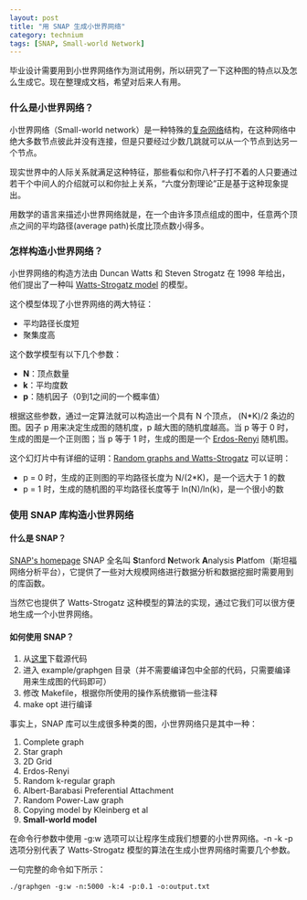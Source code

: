 ```yaml
---
layout: post
title: "用 SNAP 生成小世界网络"
category: technium
tags: [SNAP, Small-world Network]
---
```



毕业设计需要用到小世界网络作为测试用例，所以研究了一下这种图的特点以及怎么生成它。现在整理成文档，希望对后来人有用。



### 什么是小世界网络？

小世界网络（Small-world network）是一种特殊的[复杂网络](http://zh.wikipedia.org/wiki/%E5%A4%8D%E6%9D%82%E7%BD%91%E7%BB%9C)结构，在这种网络中绝大多数节点彼此并没有连接，但是只要经过少数几跳就可以从一个节点到达另一个节点。


现实世界中的人际关系就满足这种特征，那些看似和你八杆子打不着的人只要通过若干个中间人的介绍就可以和你扯上关系，“六度分割理论”正是基于这种现象提出。


用数学的语言来描述小世界网络就是，在一个由许多顶点组成的图中，任意两个顶点之间的平均路径(average path)长度比顶点数小得多。



### 怎样构造小世界网络？


小世界网络的构造方法由 Duncan Watts 和 Steven Strogatz 在 1998 年给出，他们提出了一种叫 [Watts-Strogatz model](http://en.wikipedia.org/wiki/Watts_and_Strogatz_model) 的模型。


这个模型体现了小世界网络的两大特征：


* 平均路径长度短
* 聚集度高


这个数学模型有以下几个参数：

* **N**：顶点数量
* **k**：平均度数
* **p**：随机因子（0到1之间的一个概率值）


根据这些参数，通过一定算法就可以构造出一个具有 N 个顶点， (N*K)/2 条边的图。因子 p 用来决定生成图的随机度，p 越大图的随机度越高。当 p 等于 0 时，生成的图是一个正则图；当 p 等于 1 时，生成的图是一个 [Erdos-Renyi](http://en.wikipedia.org/wiki/Erd%C5%91s%E2%80%93R%C3%A9nyi_model) 随机图。


<span class="sidenote">这个幻灯片中有详细的证明：[Random graphs and Watts-Strogatz](https://docs.google.com/viewer?a=v&q=cache:OFyBMQ8fpKMJ:cs.wellesley.edu/~cs249B/lecture/02.28.08.ER_WS.CS249B.pdf+the+value+of+k+Watts-Strogatz+network+model&hl=zh-CN&pid=bl&srcid=ADGEESiZGRvHc04ogwrYy9A5Pg2KpH6AT2DE9-ciFygT9OHadJmhxyN6z0Krkx33Vpt6Z_tn82raRN67Q1669-If3g4f9IsqWmjI1w4A8_UiBRP2meqlf3Od3NzZhDCwJtca0_LHtBl7&sig=AHIEtbSirCyD0BPj3cfeMnuTnL4Ecd3g5w) </span>
可以证明：


* p = 0 时，生成的正则图的平均路径长度为 N/(2*K)，是一个远大于 1 的数
* p = 1 时，生成的随机图的平均路径长度等于 ln(N)/ln(k)，是一个很小的数


### 使用 SNAP 库构造小世界网络



#### 什么是 SNAP？

<span class="sidenote">[SNAP's homepage](http://snap.stanford.edu/)</span>
SNAP 全名叫 **S**tanford **N**etwork **A**nalysis **P**latfom（斯坦福网络分析平台），它提供了一些对大规模网络进行数据分析和数据挖掘时需要用到的库函数。


当然它也提供了 Watts-Strogatz 这种模型的算法的实现，通过它我们可以很方便地生成一个小世界网络。


#### 如何使用 SNAP？

1. 从[这里](http://snap.stanford.edu/snap/download.html)下载源代码
2. 进入 example/graphgen 目录（并不需要编译包中全部的代码，只需要编译用来生成图的代码即可）
3. 修改 Makefile，根据你所使用的操作系统撤销一些注释
4. make opt 进行编译


事实上，SNAP 库可以生成很多种类的图，小世界网络只是其中一种：

1. Complete graph
1. Star graph
1. 2D Grid
1. Erdos-Renyi
1. Random k-regular graph
1. Albert-Barabasi Preferential Attachment
1. Random Power-Law graph
1. Copying model by Kleinberg et al
1. **Small-world model**


在命令行参数中使用 \-g:w 选项可以让程序生成我们想要的小世界网络。\-n \-k \-p 选项分别代表了 Watts-Strogatz 模型的算法在生成小世界网络时需要几个参数。


一句完整的命令如下所示：


    ./graphgen -g:w -n:5000 -k:4 -p:0.1 -o:output.txt


